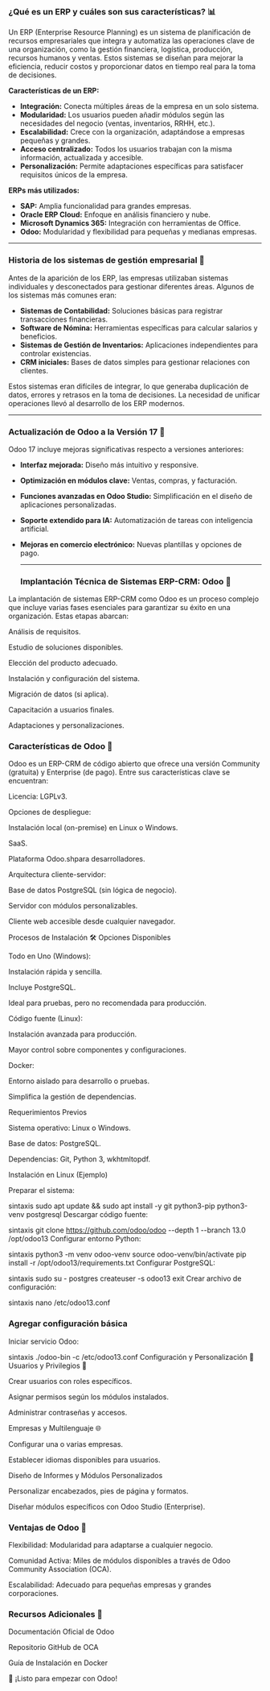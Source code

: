 ### ¿Qué es un ERP y cuáles son sus características? 📊

Un ERP (Enterprise Resource Planning) es un sistema de planificación de recursos empresariales que integra y automatiza las operaciones clave de una organización, como la gestión financiera, logística, producción, recursos humanos y ventas. Estos sistemas se diseñan para mejorar la eficiencia, reducir costos y proporcionar datos en tiempo real para la toma de decisiones.

**Características de un ERP:**

- **Integración:** Conecta múltiples áreas de la empresa en un solo sistema.
- **Modularidad:** Los usuarios pueden añadir módulos según las necesidades del negocio (ventas, inventarios, RRHH, etc.).
- **Escalabilidad:** Crece con la organización, adaptándose a empresas pequeñas y grandes.
- **Acceso centralizado:** Todos los usuarios trabajan con la misma información, actualizada y accesible.
- **Personalización:** Permite adaptaciones específicas para satisfacer requisitos únicos de la empresa.

**ERPs más utilizados:**

- **SAP:** Amplia funcionalidad para grandes empresas.
- **Oracle ERP Cloud:** Enfoque en análisis financiero y nube.
- **Microsoft Dynamics 365:** Integración con herramientas de Office.
- **Odoo:** Modularidad y flexibilidad para pequeñas y medianas empresas.

---

### Historia de los sistemas de gestión empresarial 📜

Antes de la aparición de los ERP, las empresas utilizaban sistemas individuales y desconectados para gestionar diferentes áreas. Algunos de los sistemas más comunes eran:

- **Sistemas de Contabilidad:** Soluciones básicas para registrar transacciones financieras.
- **Software de Nómina:** Herramientas específicas para calcular salarios y beneficios.
- **Sistemas de Gestión de Inventarios:** Aplicaciones independientes para controlar existencias.
- **CRM iniciales:** Bases de datos simples para gestionar relaciones con clientes.

Estos sistemas eran difíciles de integrar, lo que generaba duplicación de datos, errores y retrasos en la toma de decisiones. La necesidad de unificar operaciones llevó al desarrollo de los ERP modernos.

---

### Actualización de Odoo a la Versión 17 🚀

Odoo 17 incluye mejoras significativas respecto a versiones anteriores:

- **Interfaz mejorada:** Diseño más intuitivo y responsive.
- **Optimización en módulos clave:** Ventas, compras, y facturación.
- **Funciones avanzadas en Odoo Studio:** Simplificación en el diseño de aplicaciones personalizadas.
- **Soporte extendido para IA:** Automatización de tareas con inteligencia artificial.
- **Mejoras en comercio electrónico:** Nuevas plantillas y opciones de pago.

  ---
  ### Implantación Técnica de Sistemas ERP-CRM: Odoo 🔧
La implantación de sistemas ERP-CRM como Odoo es un proceso complejo que incluye varias fases esenciales para garantizar su éxito en una organización. Estas etapas abarcan:

Análisis de requisitos.

Estudio de soluciones disponibles.

Elección del producto adecuado.

Instalación y configuración del sistema.

Migración de datos (si aplica).

Capacitación a usuarios finales.

Adaptaciones y personalizaciones.

### Características de Odoo 🔄
Odoo es un ERP-CRM de código abierto que ofrece una versión Community (gratuita) y Enterprise (de pago). Entre sus características clave se encuentran:

Licencia: LGPLv3.

Opciones de despliegue:

Instalación local (on-premise) en Linux o Windows.

SaaS.

Plataforma Odoo.shpara desarrolladores.

Arquitectura cliente-servidor:

Base de datos PostgreSQL (sin lógica de negocio).

Servidor con módulos personalizables.

Cliente web accesible desde cualquier navegador.

Procesos de Instalación 🛠️
Opciones Disponibles

Todo en Uno (Windows):

Instalación rápida y sencilla.

Incluye PostgreSQL.

Ideal para pruebas, pero no recomendada para producción.

Código fuente (Linux):

Instalación avanzada para producción.

Mayor control sobre componentes y configuraciones.

Docker:

Entorno aislado para desarrollo o pruebas.

Simplifica la gestión de dependencias.

Requerimientos Previos

Sistema operativo: Linux o Windows.

Base de datos: PostgreSQL.

Dependencias: Git, Python 3, wkhtmltopdf.

Instalación en Linux (Ejemplo)

Preparar el sistema:

sintaxis
sudo apt update && sudo apt install -y git python3-pip python3-venv postgresql
Descargar código fuente:

sintaxis
git clone https://github.com/odoo/odoo --depth 1 --branch 13.0 /opt/odoo13
Configurar entorno Python:

sintaxis
python3 -m venv odoo-venv
source odoo-venv/bin/activate
pip install -r /opt/odoo13/requirements.txt
Configurar PostgreSQL:

sintaxis
sudo su - postgres
createuser -s odoo13
exit
Crear archivo de configuración:

sintaxis
nano /etc/odoo13.conf
### Agregar configuración básica
Iniciar servicio Odoo:

sintaxis
./odoo-bin -c /etc/odoo13.conf
Configuración y Personalización 🎨
Usuarios y Privilegios 🔑

Crear usuarios con roles específicos.

Asignar permisos según los módulos instalados.

Administrar contraseñas y accesos.

Empresas y Multilenguaje 🌐

Configurar una o varias empresas.

Establecer idiomas disponibles para usuarios.

Diseño de Informes y Módulos Personalizados

Personalizar encabezados, pies de página y formatos.

Diseñar módulos específicos con Odoo Studio (Enterprise).

### Ventajas de Odoo 🚀
Flexibilidad: Modularidad para adaptarse a cualquier negocio.

Comunidad Activa: Miles de módulos disponibles a través de Odoo Community Association (OCA).

Escalabilidad: Adecuado para pequeñas empresas y grandes corporaciones.

### Recursos Adicionales 📖
Documentación Oficial de Odoo

Repositorio GitHub de OCA

Guía de Instalación en Docker

🎉 ¡Listo para empezar con Odoo!



